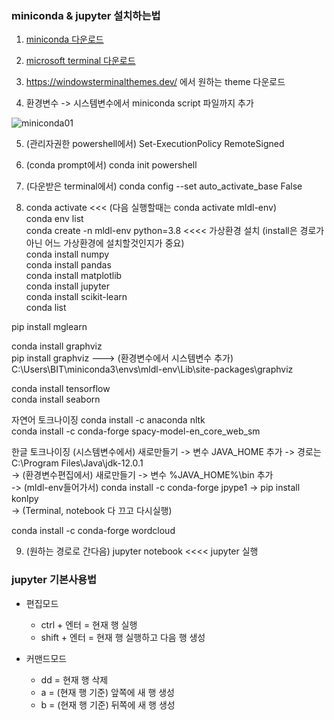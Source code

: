 ### miniconda & jupyter 설치하는법
1. [miniconda 다운로드](https://docs.conda.io/en/latest/miniconda.html)

2. [microsoft terminal 다운로드](https://apps.microsoft.com/store/detail/windows-terminal/9N0DX20HK701?hl=ko-kr&gl=kr)

3. https://windowsterminalthemes.dev/ 에서 원하는 theme 다운로드

4. 환경변수 -> 시스템변수에서 miniconda script 파일까지 추가

![miniconda01](https://user-images.githubusercontent.com/114986610/209664244-8a65d0e7-a986-4182-85c4-851c168b3af8.png)

5. (관리자권한 powershell에서) Set-ExecutionPolicy RemoteSigned 

6. (conda prompt에서) conda init powershell

7. (다운받은 terminal에서) conda config --set auto_activate_base False 

8. conda activate <<< (다음 실행할때는 conda activate mldl-env)\
conda env list\
conda create -n mldl-env python=3.8    <<<<    가상환경 설치 (install은 경로가 아닌 어느 가상환경에 설치할것인지가 중요)\
conda install numpy\
conda install pandas\
conda install matplotlib\
conda install jupyter\
conda install scikit-learn\
conda list

pip install mglearn

conda install graphviz\
pip install graphviz   --->   (환경변수에서 시스템변수 추가) C:\Users\BIT\miniconda3\envs\mldl-env\Lib\site-packages\graphviz

conda install tensorflow\
conda install seaborn

자연어 토크나이징
conda install -c anaconda nltk\
conda install -c conda-forge spacy-model-en_core_web_sm

한글 토크나이징
(시스템변수에서) 새로만들기 -> 변수 JAVA_HOME 추가 -> 경로는 C:\Program Files\Java\jdk-12.0.1\
-> (환경변수편집에서) 새로만들기 -> 변수 %JAVA_HOME%\bin 추가\
-> (mldl-env들어가서) conda install -c conda-forge jpype1 -> pip install konlpy\
-> (Terminal, notebook 다 끄고 다시실행)

conda install -c conda-forge wordcloud

9. (원하는 경로로 간다음) jupyter notebook  <<<<  jupyter 실행


### jupyter 기본사용법
- 편집모드
  - ctrl + 엔터 = 현재 행 실행
  - shift + 엔터 = 현재 행 실행하고 다음 행 생성

- 커맨드모드
  - dd = 현재 행 삭제
  - a = (현재 행 기준) 앞쪽에 새 행 생성
  - b = (현재 행 기준) 뒤쪽에 새 행 생성
